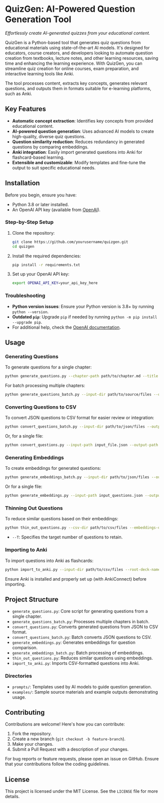 # QuizGen: AI-Powered Question Generation Tool

*Effortlessly create AI-generated quizzes from your educational content.*

QuizGen is a Python-based tool that generates quiz questions from educational materials using state-of-the-art AI models. It's designed for educators, course creators, and developers looking to automate question creation from textbooks, lecture notes, and other learning resources, saving time and enhancing the learning experience. With QuizGen, you can streamline quiz creation for online courses, exam preparation, and interactive learning tools like Anki.

The tool processes content, extracts key concepts, generates relevant questions, and outputs them in formats suitable for e-learning platforms, such as Anki.

## Key Features

- **Automatic concept extraction**: Identifies key concepts from provided educational content.
- **AI-powered question generation**: Uses advanced AI models to create high-quality, diverse quiz questions.
- **Question similarity reduction**: Reduces redundancy in generated questions by comparing embeddings.
- **Anki integration**: Easily import generated questions into Anki for flashcard-based learning.
- **Extensible and customizable**: Modify templates and fine-tune the output to suit specific educational needs.

## Installation

Before you begin, ensure you have:

- Python 3.8 or later installed.
- An OpenAI API key (available from [OpenAI](https://platform.openai.com/signup)).

### Step-by-Step Setup

1. Clone the repository:

   ```bash
   git clone https://github.com/yourusername/quizgen.git
   cd quizgen
   ```

2. Install the required dependencies:

   ```bash
   pip install -r requirements.txt
   ```

3. Set up your OpenAI API key:

   ```bash
   export OPENAI_API_KEY=your_api_key_here
   ```

### Troubleshooting

- **Python version issues**: Ensure your Python version is 3.8+ by running `python --version`.
- **Outdated `pip`**: Upgrade `pip` if needed by running `python -m pip install --upgrade pip`.
- For additional help, check the [OpenAI documentation](https://platform.openai.com/docs).

## Usage

### Generating Questions

To generate questions for a single chapter:

```bash
python generate_questions.py --chapter-path path/to/chapter.md --title "Course Title" --output path/to/output.json
```

For batch processing multiple chapters:

```bash
python generate_questions_batch.py --input-dir path/to/source/files --output-dir path/to/output/json --title "Course Title" --file-filter "*.md"
```

### Converting Questions to CSV

To convert JSON questions to CSV format for easier review or integration:

```bash
python convert_questions_batch.py --input-dir path/to/json/files --output-dir path/to/csv/output
```

Or, for a single file:

```bash
python convert_questions.py --input-path input_file.json --output-path output_file.csv
```

### Generating Embeddings

To create embeddings for generated questions:

```bash
python generate_embeddings_batch.py --input-dir path/to/json/files --output-dir path/to/embeddings/output
```

Or for a single file:

```bash
python generate_embeddings.py --input-path input_questions.json --output-path output_embeddings.npy
```

### Thinning Out Questions

To reduce similar questions based on their embeddings:

```bash
python thin_out_questions.py --csv-dir path/to/csv/files --embeddings-dir path/to/embeddings --output-dir path/to/output --T number_of_expected_questions
```

- `--T`: Specifies the target number of questions to retain.

### Importing to Anki

To import questions into Anki as flashcards:

```bash
python import_to_anki.py --input-dir path/to/csv/files --root-deck-name "Root Deck Name"
```

Ensure Anki is installed and properly set up (with AnkiConnect) before importing.

## Project Structure

- `generate_questions.py`: Core script for generating questions from a single chapter.
- `generate_questions_batch.py`: Processes multiple chapters in batch.
- `convert_questions.py`: Converts generated questions from JSON to CSV format.
- `convert_questions_batch.py`: Batch converts JSON questions to CSV.
- `generate_embeddings.py`: Generates embeddings for question comparison.
- `generate_embeddings_batch.py`: Batch processing of embeddings.
- `thin_out_questions.py`: Reduces similar questions using embeddings.
- `import_to_anki.py`: Imports CSV-formatted questions into Anki.

### Directories

- `prompts/`: Templates used by AI models to guide question generation.
- `examples/`: Sample source materials and example outputs demonstrating usage.

## Contributing

Contributions are welcome! Here's how you can contribute:

1. Fork the repository.
2. Create a new branch (`git checkout -b feature-branch`).
3. Make your changes.
4. Submit a Pull Request with a description of your changes.

For bug reports or feature requests, please open an issue on GitHub. Ensure that your contributions follow the coding guidelines.

## License

This project is licensed under the MIT License. See the `LICENSE` file for more details.
